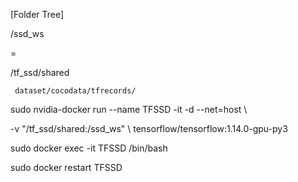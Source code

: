 [Folder Tree]

/ssd_ws

=

/tf_ssd/shared

     dataset/cocodata/tfrecords/
     
<tfssd>
     
sudo nvidia-docker run --name TFSSD -it -d --net=host \
     
 -v "/tf_ssd/shared:/ssd_ws" \ 
 tensorflow/tensorflow:1.14.0-gpu-py3

sudo docker exec -it TFSSD /bin/bash

sudo docker restart TFSSD
